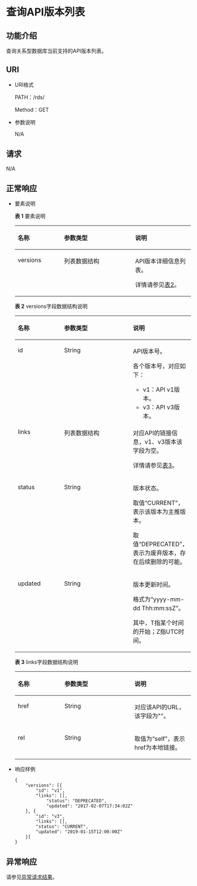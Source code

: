 # 查询API版本列表<a name="zh-cn_topic_0032347778"></a>

## 功能介绍<a name="section9793815440"></a>

查询关系型数据库当前支持的API版本列表。

## URI<a name="section428804115440"></a>

-   URI格式

    PATH：/rds/

    Method：GET

-   参数说明

    N/A


## 请求<a name="section2907369315440"></a>

N/A

## 正常响应<a name="section5543006115440"></a>

-   要素说明

    **表 1**  要素说明

    <a name="table3575976715440"></a>
    <table><thead align="left"><tr id="row5028223115440"><th class="cellrowborder" valign="top" width="26.26262626262626%" id="mcps1.2.4.1.1"><p id="p4632888215440"><a name="p4632888215440"></a><a name="p4632888215440"></a>名称</p>
    </th>
    <th class="cellrowborder" valign="top" width="40.40404040404041%" id="mcps1.2.4.1.2"><p id="p6165196615440"><a name="p6165196615440"></a><a name="p6165196615440"></a>参数类型</p>
    </th>
    <th class="cellrowborder" valign="top" width="33.33333333333333%" id="mcps1.2.4.1.3"><p id="p2775334615440"><a name="p2775334615440"></a><a name="p2775334615440"></a>说明</p>
    </th>
    </tr>
    </thead>
    <tbody><tr id="row3342858315440"><td class="cellrowborder" valign="top" width="26.26262626262626%" headers="mcps1.2.4.1.1 "><p id="p2336072515440"><a name="p2336072515440"></a><a name="p2336072515440"></a>versions</p>
    </td>
    <td class="cellrowborder" valign="top" width="40.40404040404041%" headers="mcps1.2.4.1.2 "><p id="p1317054715440"><a name="p1317054715440"></a><a name="p1317054715440"></a>列表数据结构</p>
    </td>
    <td class="cellrowborder" valign="top" width="33.33333333333333%" headers="mcps1.2.4.1.3 "><p id="p476126915440"><a name="p476126915440"></a><a name="p476126915440"></a>API版本详细信息列表。</p>
    <p id="p877352874313"><a name="p877352874313"></a><a name="p877352874313"></a>详情请参见<a href="#table37479565104653">表2</a>。</p>
    </td>
    </tr>
    </tbody>
    </table>

    **表 2**  versions字段数据结构说明

    <a name="table37479565104653"></a>
    <table><thead align="left"><tr id="row65790814104653"><th class="cellrowborder" valign="top" width="26.57%" id="mcps1.2.4.1.1"><p id="p27455703104653"><a name="p27455703104653"></a><a name="p27455703104653"></a>名称</p>
    </th>
    <th class="cellrowborder" valign="top" width="39.76%" id="mcps1.2.4.1.2"><p id="p9319469104653"><a name="p9319469104653"></a><a name="p9319469104653"></a>参数类型</p>
    </th>
    <th class="cellrowborder" valign="top" width="33.67%" id="mcps1.2.4.1.3"><p id="p16679495104653"><a name="p16679495104653"></a><a name="p16679495104653"></a>说明</p>
    </th>
    </tr>
    </thead>
    <tbody><tr id="row8861837104653"><td class="cellrowborder" valign="top" width="26.57%" headers="mcps1.2.4.1.1 "><p id="p46720233104653"><a name="p46720233104653"></a><a name="p46720233104653"></a>id</p>
    </td>
    <td class="cellrowborder" valign="top" width="39.76%" headers="mcps1.2.4.1.2 "><p id="p26242496104653"><a name="p26242496104653"></a><a name="p26242496104653"></a>String</p>
    </td>
    <td class="cellrowborder" valign="top" width="33.67%" headers="mcps1.2.4.1.3 "><p id="p45267452104653"><a name="p45267452104653"></a><a name="p45267452104653"></a>API版本号。</p>
    <p id="p16295153213231"><a name="p16295153213231"></a><a name="p16295153213231"></a>各个版本号，对应如下：</p>
    <a name="ul1725315498237"></a><a name="ul1725315498237"></a><ul id="ul1725315498237"><li>v1：API v1版本。</li><li>v3：API v3版本。</li></ul>
    </td>
    </tr>
    <tr id="row1548795912115"><td class="cellrowborder" valign="top" width="26.57%" headers="mcps1.2.4.1.1 "><p id="p26342211121111"><a name="p26342211121111"></a><a name="p26342211121111"></a>links</p>
    </td>
    <td class="cellrowborder" valign="top" width="39.76%" headers="mcps1.2.4.1.2 "><p id="p53344322121111"><a name="p53344322121111"></a><a name="p53344322121111"></a>列表数据结构</p>
    </td>
    <td class="cellrowborder" valign="top" width="33.67%" headers="mcps1.2.4.1.3 "><p id="p31978734121111"><a name="p31978734121111"></a><a name="p31978734121111"></a>对应API的链接信息，v1、v3版本该字段为空。</p>
    <p id="p3549257124214"><a name="p3549257124214"></a><a name="p3549257124214"></a>详情请参见<a href="#table630875915440">表3</a>。</p>
    </td>
    </tr>
    <tr id="row4753892104653"><td class="cellrowborder" valign="top" width="26.57%" headers="mcps1.2.4.1.1 "><p id="p49520946104653"><a name="p49520946104653"></a><a name="p49520946104653"></a>status</p>
    </td>
    <td class="cellrowborder" valign="top" width="39.76%" headers="mcps1.2.4.1.2 "><p id="p51773656104653"><a name="p51773656104653"></a><a name="p51773656104653"></a>String</p>
    </td>
    <td class="cellrowborder" valign="top" width="33.67%" headers="mcps1.2.4.1.3 "><p id="p32916607104653"><a name="p32916607104653"></a><a name="p32916607104653"></a>版本状态。</p>
    <p id="p1880593015412"><a name="p1880593015412"></a><a name="p1880593015412"></a>取值“CURRENT”，表示该版本为主推版本。</p>
    <p id="p10804162614411"><a name="p10804162614411"></a><a name="p10804162614411"></a>取值“DEPRECATED”，表示为废弃版本，存在后续删除的可能。</p>
    </td>
    </tr>
    <tr id="row27814010104653"><td class="cellrowborder" valign="top" width="26.57%" headers="mcps1.2.4.1.1 "><p id="p38342341104653"><a name="p38342341104653"></a><a name="p38342341104653"></a>updated</p>
    </td>
    <td class="cellrowborder" valign="top" width="39.76%" headers="mcps1.2.4.1.2 "><p id="p18721892104653"><a name="p18721892104653"></a><a name="p18721892104653"></a>String</p>
    </td>
    <td class="cellrowborder" valign="top" width="33.67%" headers="mcps1.2.4.1.3 "><p id="p40078272104653"><a name="p40078272104653"></a><a name="p40078272104653"></a>版本更新时间。</p>
    <p id="p25160128104653"><a name="p25160128104653"></a><a name="p25160128104653"></a>格式为“yyyy-mm-dd Thh:mm:ssZ”。</p>
    <p id="p25114560104653"><a name="p25114560104653"></a><a name="p25114560104653"></a>其中，T指某个时间的开始；Z指UTC时间。</p>
    </td>
    </tr>
    </tbody>
    </table>

    **表 3**  links字段数据结构说明

    <a name="table630875915440"></a>
    <table><thead align="left"><tr id="row4191288815440"><th class="cellrowborder" valign="top" width="26.529999999999998%" id="mcps1.2.4.1.1"><p id="p3950073415440"><a name="p3950073415440"></a><a name="p3950073415440"></a>名称</p>
    </th>
    <th class="cellrowborder" valign="top" width="39.800000000000004%" id="mcps1.2.4.1.2"><p id="p4544288515440"><a name="p4544288515440"></a><a name="p4544288515440"></a>参数类型</p>
    </th>
    <th class="cellrowborder" valign="top" width="33.67%" id="mcps1.2.4.1.3"><p id="p5699506015440"><a name="p5699506015440"></a><a name="p5699506015440"></a>说明</p>
    </th>
    </tr>
    </thead>
    <tbody><tr id="row5319717215440"><td class="cellrowborder" valign="top" width="26.529999999999998%" headers="mcps1.2.4.1.1 "><p id="p1400369315440"><a name="p1400369315440"></a><a name="p1400369315440"></a>href</p>
    </td>
    <td class="cellrowborder" valign="top" width="39.800000000000004%" headers="mcps1.2.4.1.2 "><p id="p6055731815440"><a name="p6055731815440"></a><a name="p6055731815440"></a>String</p>
    </td>
    <td class="cellrowborder" valign="top" width="33.67%" headers="mcps1.2.4.1.3 "><p id="p619568715440"><a name="p619568715440"></a><a name="p619568715440"></a>对应该API的URL，该字段为""。</p>
    </td>
    </tr>
    <tr id="row5576118615440"><td class="cellrowborder" valign="top" width="26.529999999999998%" headers="mcps1.2.4.1.1 "><p id="p2036224315440"><a name="p2036224315440"></a><a name="p2036224315440"></a>rel</p>
    </td>
    <td class="cellrowborder" valign="top" width="39.800000000000004%" headers="mcps1.2.4.1.2 "><p id="p3872902515440"><a name="p3872902515440"></a><a name="p3872902515440"></a>String</p>
    </td>
    <td class="cellrowborder" valign="top" width="33.67%" headers="mcps1.2.4.1.3 "><p id="p5004333115440"><a name="p5004333115440"></a><a name="p5004333115440"></a>取值为“self”，表示href为本地链接。</p>
    </td>
    </tr>
    </tbody>
    </table>


-   响应样例

    ```
    {
    	"versions": [{
    		"id": "v1",
    		"links": [],
    	        "status": "DEPRECATED",
    	        "updated": "2017-02-07T17:34:02Z"
    	}, {
    		"id": "v3",
    		"links": [],
    		"status": "CURRENT",
    		"updated": "2019-01-15T12:00:00Z"
    	}]
    }
    ```


## 异常响应<a name="section4778540915440"></a>

请参见[异常请求结果](zh-cn_topic_0165937647.md)。

